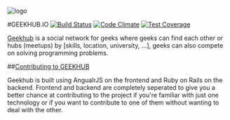![logo](https://github.com/adham90/geekhub.io/blob/master/logo.jpg "geekhub.io")

#GEEKHUB.IO [![Build Status](https://travis-ci.org/adham90/geekhub.io.svg?branch=master)](https://travis-ci.org/adham90/geekhub.io) [![Code Climate](https://codeclimate.com/github/adham90/geekhub.io/badges/gpa.svg)](https://codeclimate.com/github/adham90/geekhub.io) [![Test Coverage](https://codeclimate.com/github/adham90/geekhub.io/badges/coverage.svg)](https://codeclimate.com/github/adham90/geekhub.io)

[Geekhub] is a social network for geeks where geeks can find each other or hubs (meetups) by [skills, location, university, ...], geeks can also compete on solving programming problems.

##[Contributing to GEEKHUB](https://github.com/adham90/geekhub.io/blob/master/CONTRIBUTING.md)

Geekhub is built using AngualrJS on the frontend and Ruby on Rails on the backend. Frontend and backend are completely seperated to give you a better chance at contributing to the project if you're familiar with just one technology or if you want to contribute to one of them without wanting to deal with the other.

[Geekhub]: http://www.geekhub.io/
